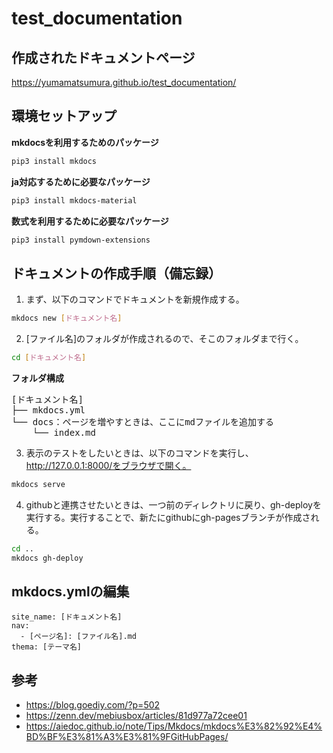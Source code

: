 # test_documentation
## 作成されたドキュメントページ
https://yumamatsumura.github.io/test_documentation/

## 環境セットアップ
**mkdocsを利用するためのパッケージ**  
```bash
pip3 install mkdocs
```
**ja対応するために必要なパッケージ**  
```bash
pip3 install mkdocs-material
```
**数式を利用するために必要なパッケージ**  
```bash
pip3 install pymdown-extensions
```

## ドキュメントの作成手順（備忘録）
1. まず、以下のコマンドでドキュメントを新規作成する。
```bash
mkdocs new [ドキュメント名]
```

2. \[ファイル名\]のフォルダが作成されるので、そこのフォルダまで行く。
```bash
cd [ドキュメント名]
```

**フォルダ構成**  
<pre>
[ドキュメント名]
├── mkdocs.yml
└── docs：ページを増やすときは、ここにmdファイルを追加する
    └── index.md
</pre>

3. 表示のテストをしたいときは、以下のコマンドを実行し、http://127.0.0.1:8000/をブラウザで開く。
```bash
mkdocs serve
```

4. githubと連携させたいときは、一つ前のディレクトリに戻り、gh-deployを実行する。実行することで、新たにgithubにgh-pagesブランチが作成される。
```bash
cd ..
mkdocs gh-deploy
```

## mkdocs.ymlの編集
```
site_name: [ドキュメント名]
nav:
  - [ページ名]: [ファイル名].md
thema: [テーマ名]
```

## 参考
- https://blog.goediy.com/?p=502
- https://zenn.dev/mebiusbox/articles/81d977a72cee01
- https://aiedoc.github.io/note/Tips/Mkdocs/mkdocs%E3%82%92%E4%BD%BF%E3%81%A3%E3%81%9FGitHubPages/

